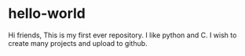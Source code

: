 # hello-world
Hi friends,
 This is my first ever repository. I like python and C. I wish to create many projects and upload to github.
